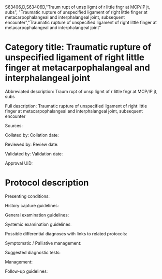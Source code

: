 S63406,D,S63406D,"Traum rupt of unsp ligmt of r little fngr at MCP/IP jt, subs", "Traumatic rupture of unspecified ligament of right little finger at metacarpophalangeal and interphalangeal joint, subsequent encounter","Traumatic rupture of unspecified ligament of right little finger at metacarpophalangeal and interphalangeal joint"
# Category title: Traumatic rupture of unspecified ligament of right little finger at metacarpophalangeal and interphalangeal joint

Abbreviated description: Traum rupt of unsp ligmt of r little fngr at MCP/IP jt, subs

Full description: Traumatic rupture of unspecified ligament of right little finger at metacarpophalangeal and interphalangeal joint, subsequent encounter

Sources:

Collated by:
Collation date:

Reviewed by:
Review date:

Validated by:
Validation date:

Approval UID:

# Protocol description

Presenting conditions:

History capture guidelines:

General examination guidelines:

Systemic examination guidelines:

Possible differential diagnoses with links to related protocols:

Symptomatic / Palliative management:

Suggested diagnostic tests:

Management:

Follow-up guidelines:
